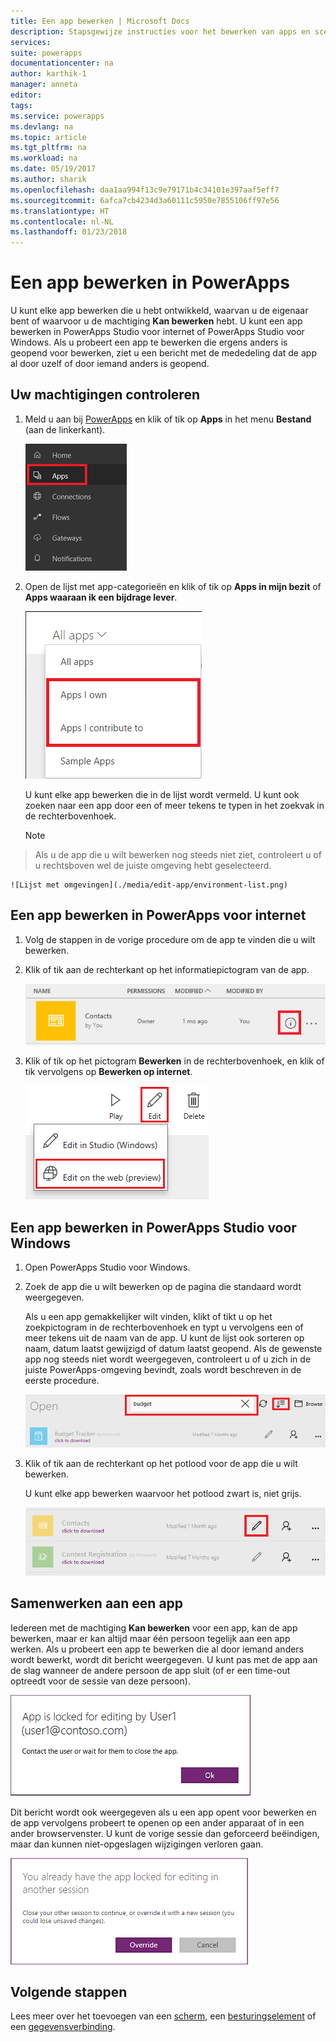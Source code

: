 ```yaml
---
title: Een app bewerken | Microsoft Docs
description: Stapsgewijze instructies voor het bewerken van apps en scenario's voor het vergrendelen van een sessie.
services: 
suite: powerapps
documentationcenter: na
author: karthik-1
manager: anneta
editor: 
tags: 
ms.service: powerapps
ms.devlang: na
ms.topic: article
ms.tgt_pltfrm: na
ms.workload: na
ms.date: 05/19/2017
ms.author: sharik
ms.openlocfilehash: daa1aa994f13c9e79171b4c34101e397aaf5eff7
ms.sourcegitcommit: 6afca7cb4234d3a60111c5950e7855106ff97e56
ms.translationtype: HT
ms.contentlocale: nl-NL
ms.lasthandoff: 01/23/2018
---
```

# <a name="edit-an-app-in-powerapps"></a>Een app bewerken in PowerApps
U kunt elke app bewerken die u hebt ontwikkeld, waarvan u de eigenaar bent of waarvoor u de machtiging **Kan bewerken** hebt. U kunt een app bewerken in PowerApps Studio voor internet of PowerApps Studio voor Windows. Als u probeert een app te bewerken die ergens anders is geopend voor bewerken, ziet u een bericht met de mededeling dat de app al door uzelf of door iemand anders is geopend.

## <a name="verify-your-permissions"></a>Uw machtigingen controleren
1. Meld u aan bij [PowerApps](https://web.powerapps.com) en klik of tik op **Apps** in het menu **Bestand** (aan de linkerkant).
   
    ![Optie Apps in het menu Bestand](./media/edit-app/file-apps.png)
2. Open de lijst met app-categorieën en klik of tik op **Apps in mijn bezit** of **Apps waaraan ik een bijdrage lever**.
   
    ![Lijst met app-categorieën](./media/edit-app/app-category.png)
   
    U kunt elke app bewerken die in de lijst wordt vermeld. U kunt ook zoeken naar een app door een of meer tekens te typen in het zoekvak in de rechterbovenhoek.
   
    > [!NOTE]
> Als u de app die u wilt bewerken nog steeds niet ziet, controleert u of u rechtsboven wel de juiste omgeving hebt geselecteerd.
   
    ![Lijst met omgevingen](./media/edit-app/environment-list.png)

## <a name="edit-an-app-in-powerapps-studio-for-web"></a>Een app bewerken in PowerApps voor internet
1. Volg de stappen in de vorige procedure om de app te vinden die u wilt bewerken.
2. Klik of tik aan de rechterkant op het informatiepictogram van de app.
   
    ![Informatiepictogram](./media/edit-app/app-edit.png)
3. Klik of tik op het pictogram **Bewerken** in de rechterbovenhoek, en klik of tik vervolgens op **Bewerken op internet**.
   
    ![Pictogram Bewerken](./media/edit-app/edit-icon.png)

## <a name="edit-an-app-in-powerapps-studio-for-windows"></a>Een app bewerken in PowerApps Studio voor Windows
1. Open PowerApps Studio voor Windows.
2. Zoek de app die u wilt bewerken op de pagina die standaard wordt weergegeven.
   
    Als u een app gemakkelijker wilt vinden, klikt of tikt u op het zoekpictogram in de rechterbovenhoek en typt u vervolgens een of meer tekens uit de naam van de app. U kunt de lijst ook sorteren op naam, datum laatst gewijzigd of datum laatst geopend. Als de gewenste app nog steeds niet wordt weergegeven, controleert u of u zich in de juiste PowerApps-omgeving bevindt, zoals wordt beschreven in de eerste procedure.
   
    ![](./media/edit-app/sort-filter.png)
3. Klik of tik aan de rechterkant op het potlood voor de app die u wilt bewerken.
   
    U kunt elke app bewerken waarvoor het potlood zwart is, niet grijs.
   
    ![](./media/edit-app/app-editstudio.png)

## <a name="collaborate-on-an-app"></a>Samenwerken aan een app
Iedereen met de machtiging **Kan bewerken** voor een app, kan de app bewerken, maar er kan altijd maar één persoon tegelijk aan een app werken. Als u probeert een app te bewerken die al door iemand anders wordt bewerkt, wordt dit bericht weergegeven. U kunt pas met de app aan de slag wanneer de andere persoon de app sluit (of er een time-out optreedt voor de sessie van deze persoon).

![](./media/edit-app/applock-otheruser.png)

Dit bericht wordt ook weergegeven als u een app opent voor bewerken en de app vervolgens probeert te openen op een ander apparaat of in een ander browservenster. U kunt de vorige sessie dan geforceerd beëindigen, maar dan kunnen niet-opgeslagen wijzigingen verloren gaan.

![](./media/edit-app/applock-selfuser.png)

## <a name="next-steps"></a>Volgende stappen
Lees meer over het toevoegen van een [scherm](add-screen-context-variables.md), een [besturingselement](add-configure-controls.md) of een [gegevensverbinding](add-data-connection.md).

